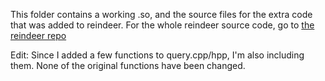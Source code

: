 This folder contains a working .so, and the source files for the extra code that was added to reindeer. For the whole reindeer source code, go to [the reindeer repo](https://github.com/kamimrcht/REINDEER)

Edit: Since I added a few functions to query.cpp/hpp, I'm also including them. None of the original functions have been changed.
